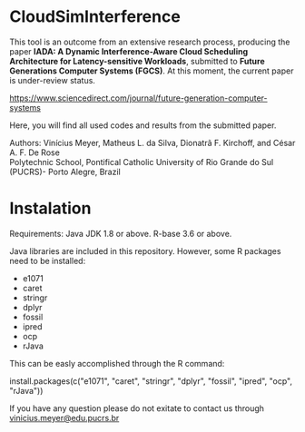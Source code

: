 # CloudSimInterference

This tool is an outcome from an extensive research process, producing the paper **IADA: A Dynamic Interference-Aware Cloud Scheduling Architecture for Latency-sensitive Workloads**, submitted to **Future Generations Computer Systems (FGCS)**. At this moment, the current paper is under-review status.

https://www.sciencedirect.com/journal/future-generation-computer-systems

Here, you will find all used codes and results from the submitted paper.</br>

Authors: Vinícius Meyer, Matheus L. da Silva, Dionatrã F. Kirchoff, and César A. F. De Rose</br> 
Polytechnic School, Pontifical Catholic University of Rio Grande do Sul (PUCRS)- Porto Alegre, Brazil</br> 

# Instalation

Requirements:
Java JDK 1.8 or above.
R-base 3.6 or above.

Java libraries are included in this repository. However, some R packages need to be installed:
- e1071
- caret
- stringr
- dplyr
- fossil
- ipred
- ocp
- rJava

This can be easly accomplished through the R command:

install.packages(c("e1071", "caret", "stringr", "dplyr", "fossil", "ipred", "ocp", "rJava"))

If you have any question please do not exitate to contact us through vinicius.meyer@edu.pucrs.br</br>

